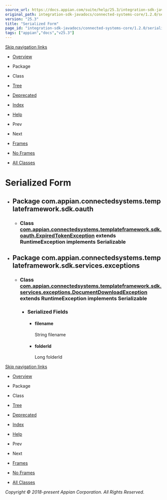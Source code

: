 ```yaml
---
source_url: https://docs.appian.com/suite/help/25.3/integration-sdk-javadocs/connected-systems-core/1.2.0/serialized-form.html
original_path: integration-sdk-javadocs/connected-systems-core/1.2.0/serialized-form.html
version: "25.3"
title: "Serialized Form"
page_id: "integration-sdk-javadocs/connected-systems-core/1.2.0/serialized-form"
tags: ["appian","docs","v25.3"]
---
```



[Skip navigation links](#skip.navbar.top "Skip navigation links")

-   [Overview](overview-summary.html)
-   Package
-   Class
-   [Tree](overview-tree.html)
-   [Deprecated](deprecated-list.html)
-   [Index](index-all.html)
-   [Help](help-doc.html)

-   Prev
-   Next

-   [Frames](index.html?serialized-form.html)
-   [No Frames](serialized-form.html)

-   [All Classes](allclasses-noframe.html)

# Serialized Form

-   ## Package com.appian.connectedsystems.templateframework.sdk.oauth

    -   ### Class [com.appian.connectedsystems.templateframework.sdk.oauth.ExpiredTokenException](com/appian/connectedsystems/templateframework/sdk/oauth/ExpiredTokenException.html "class in com.appian.connectedsystems.templateframework.sdk.oauth") extends RuntimeException implements Serializable

-   ## Package com.appian.connectedsystems.templateframework.sdk.services.exceptions

    -   ### Class [com.appian.connectedsystems.templateframework.sdk.services.exceptions.DocumentDownloadException](com/appian/connectedsystems/templateframework/sdk/services/exceptions/DocumentDownloadException.html "class in com.appian.connectedsystems.templateframework.sdk.services.exceptions") extends RuntimeException implements Serializable

        -   ### Serialized Fields

            -   #### filename

                String filename

            -   #### folderId

                Long folderId

[Skip navigation links](#skip.navbar.bottom "Skip navigation links")

-   [Overview](overview-summary.html)
-   Package
-   Class
-   [Tree](overview-tree.html)
-   [Deprecated](deprecated-list.html)
-   [Index](index-all.html)
-   [Help](help-doc.html)

-   Prev
-   Next

-   [Frames](index.html?serialized-form.html)
-   [No Frames](serialized-form.html)

-   [All Classes](allclasses-noframe.html)

_Copyright © 2018-present Appian Corporation. All Rights Reserved._